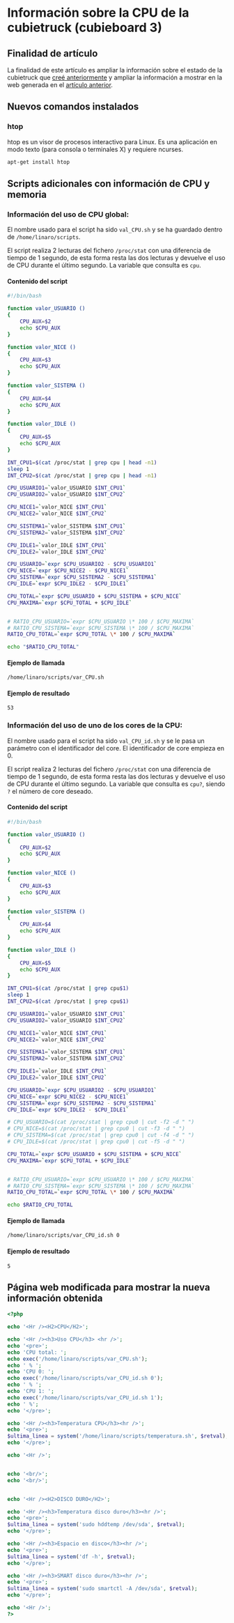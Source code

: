 # Información sobre la CPU de la cubietruck (cubieboard 3)

## Finalidad de artículo

La finalidad de este artículo es ampliar la información sobre el estado de la cubietruck que [creé anteriormente](../2014/informacion_sobre_temperatura_y_discos_duros_en_la_cubietruck_cubieboard_3.md) y ampliar la información a mostrar en la web generada en el [artículo anterior](../2015/web_con_informacion_sobre_temperatura_y_discos_duros_en_la_cubietruck_cubieboard_3.md).

## Nuevos comandos instalados

### htop

htop es un visor de procesos interactivo para Linux. Es una aplicación en modo texto (para consola o terminales X) y requiere ncurses.

``` bash
apt-get install htop
```

## Scripts adicionales con información de CPU y memoria

### Información del uso de CPU global:

El nombre usado para el script ha sido `val_CPU.sh` y se ha guardado dentro de `/home/linaro/scripts`.

El script realiza 2 lecturas del fichero `/proc/stat` con una diferencia de tiempo de 1 segundo, de esta forma resta las dos lecturas y devuelve el uso de CPU durante el último segundo. La variable que consulta es `cpu`.

#### Contenido del script

``` bash
#!/bin/bash

function valor_USUARIO ()
{
	CPU_AUX=$2
	echo $CPU_AUX
}

function valor_NICE ()
{
	CPU_AUX=$3
	echo $CPU_AUX
}

function valor_SISTEMA ()
{
	CPU_AUX=$4
	echo $CPU_AUX
}

function valor_IDLE ()
{
	CPU_AUX=$5
	echo $CPU_AUX
}

INT_CPU1=$(cat /proc/stat | grep cpu | head -n1)
sleep 1
INT_CPU2=$(cat /proc/stat | grep cpu | head -n1)

CPU_USUARIO1=`valor_USUARIO $INT_CPU1`
CPU_USUARIO2=`valor_USUARIO $INT_CPU2`

CPU_NICE1=`valor_NICE $INT_CPU1`
CPU_NICE2=`valor_NICE $INT_CPU2`

CPU_SISTEMA1=`valor_SISTEMA $INT_CPU1`
CPU_SISTEMA2=`valor_SISTEMA $INT_CPU2`

CPU_IDLE1=`valor_IDLE $INT_CPU1`
CPU_IDLE2=`valor_IDLE $INT_CPU2`

CPU_USUARIO=`expr $CPU_USUARIO2 - $CPU_USUARIO1`
CPU_NICE=`expr $CPU_NICE2 - $CPU_NICE1`
CPU_SISTEMA=`expr $CPU_SISTEMA2 - $CPU_SISTEMA1`
CPU_IDLE=`expr $CPU_IDLE2 - $CPU_IDLE1`

CPU_TOTAL=`expr $CPU_USUARIO + $CPU_SISTEMA + $CPU_NICE`
CPU_MAXIMA=`expr $CPU_TOTAL + $CPU_IDLE`


# RATIO_CPU_USUARIO=`expr $CPU_USUARIO \* 100 / $CPU_MAXIMA`
# RATIO_CPU_SISTEMA=`expr $CPU_SISTEMA \* 100 / $CPU_MAXIMA`
RATIO_CPU_TOTAL=`expr $CPU_TOTAL \* 100 / $CPU_MAXIMA`

echo "$RATIO_CPU_TOTAL"
```

#### Ejemplo de llamada

``` bash
/home/linaro/scripts/var_CPU.sh
```

#### Ejemplo de resultado

```
53
```

### Información del uso de uno de los cores de la CPU:

El nombre usado para el script ha sido `val_CPU_id.sh` y se le pasa un parámetro con el identificador del core.
El identificador de core empieza en 0.

El script realiza 2 lecturas del fichero `/proc/stat` con una diferencia de tiempo de 1 segundo, de esta forma resta las dos lecturas y devuelve el uso de CPU durante el último segundo. La variable que consulta es `cpu?`, siendo `?` el número de core deseado.

#### Contenido del script

``` bash
#!/bin/bash

function valor_USUARIO ()
{
	CPU_AUX=$2
	echo $CPU_AUX
}

function valor_NICE ()
{
	CPU_AUX=$3
	echo $CPU_AUX
}

function valor_SISTEMA ()
{
	CPU_AUX=$4
	echo $CPU_AUX
}

function valor_IDLE ()
{
	CPU_AUX=$5
	echo $CPU_AUX
}

INT_CPU1=$(cat /proc/stat | grep cpu$1)
sleep 1
INT_CPU2=$(cat /proc/stat | grep cpu$1)

CPU_USUARIO1=`valor_USUARIO $INT_CPU1`
CPU_USUARIO2=`valor_USUARIO $INT_CPU2`

CPU_NICE1=`valor_NICE $INT_CPU1`
CPU_NICE2=`valor_NICE $INT_CPU2`

CPU_SISTEMA1=`valor_SISTEMA $INT_CPU1`
CPU_SISTEMA2=`valor_SISTEMA $INT_CPU2`

CPU_IDLE1=`valor_IDLE $INT_CPU1`
CPU_IDLE2=`valor_IDLE $INT_CPU2`

CPU_USUARIO=`expr $CPU_USUARIO2 - $CPU_USUARIO1`
CPU_NICE=`expr $CPU_NICE2 - $CPU_NICE1`
CPU_SISTEMA=`expr $CPU_SISTEMA2 - $CPU_SISTEMA1`
CPU_IDLE=`expr $CPU_IDLE2 - $CPU_IDLE1`

# CPU_USUARIO=$(cat /proc/stat | grep cpu0 | cut -f2 -d " ")
# CPU_NICE=$(cat /proc/stat | grep cpu0 | cut -f3 -d " ")
# CPU_SISTEMA=$(cat /proc/stat | grep cpu0 | cut -f4 -d " ")
# CPU_IDLE=$(cat /proc/stat | grep cpu0 | cut -f5 -d " ")

CPU_TOTAL=`expr $CPU_USUARIO + $CPU_SISTEMA + $CPU_NICE`
CPU_MAXIMA=`expr $CPU_TOTAL + $CPU_IDLE`


# RATIO_CPU_USUARIO=`expr $CPU_USUARIO \* 100 / $CPU_MAXIMA`
# RATIO_CPU_SISTEMA=`expr $CPU_SISTEMA \* 100 / $CPU_MAXIMA`
RATIO_CPU_TOTAL=`expr $CPU_TOTAL \* 100 / $CPU_MAXIMA`

echo $RATIO_CPU_TOTAL
```

#### Ejemplo de llamada

``` bash
/home/linaro/scripts/var_CPU_id.sh 0
```

#### Ejemplo de resultado

```
5
```


## Página web modificada para mostrar la nueva información obtenida

``` php
<?php

echo '<Hr /><H2>CPU</H2>';

echo '<Hr /><h3>Uso CPU</h3> <hr />';
echo '<pre>';
echo 'CPU total: ';
echo exec('/home/linaro/scripts/var_CPU.sh');
echo ' % ';
echo 'CPU 0: ';
echo exec('/home/linaro/scripts/var_CPU_id.sh 0');
echo ' % ';
echo 'CPU 1: ';
echo exec('/home/linaro/scripts/var_CPU_id.sh 1');
echo ' %';
echo '</pre>';

echo '<Hr /><h3>Temperatura CPU</h3><hr />';
echo '<pre>';
$ultima_linea = system('/home/linaro/scripts/temperatura.sh', $retval);
echo '</pre>';

echo '<Hr />';


echo '<br/>';
echo '<br/>';


echo '<Hr /><H2>DISCO DURO</H2>';

echo '<Hr /><h3>Temperatura disco duro</h3><hr />';
echo '<pre>';
$ultima_linea = system('sudo hddtemp /dev/sda', $retval);
echo '</pre>';

echo '<Hr /><h3>Espacio en disco</h3><hr />';
echo '<pre>';
$ultima_linea = system('df -h', $retval);
echo '</pre>';

echo '<Hr /><h3>SMART disco duro</h3><hr />';
echo '<pre>';
$ultima_linea = system('sudo smartctl -A /dev/sda', $retval);
echo '</pre>';

echo '<Hr />';
?>
```

